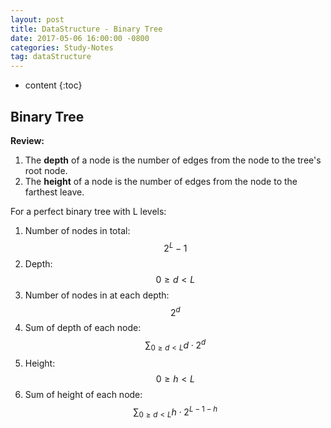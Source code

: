 ```yaml
---
layout: post
title: DataStructure - Binary Tree
date: 2017-05-06 16:00:00 -0800
categories: Study-Notes
tag: dataStructure
---
```


* content
{:toc}




## Binary Tree

__Review:__
1. The __depth__ of a node is the number of edges from the node to the tree's root node.
2. The __height__ of a node is the number of edges from the node to the farthest leave.

For a perfect binary tree with L levels:  

1. Number of nodes in total: $$ 2^{L} - 1 $$  
2. Depth: $$ 0 \geq d < L $$  
3. Number of nodes in at each depth: $$ 2^{d} $$  
4. Sum of depth of each node: $$ \sum_{0 \geq d < L} d \cdot 2^{d} $$  
5. Height: $$ 0 \geq h < L $$  
6. Sum of height of each node: $$ \sum_{0 \geq d < L} h \cdot 2^{L-1-h} $$  
